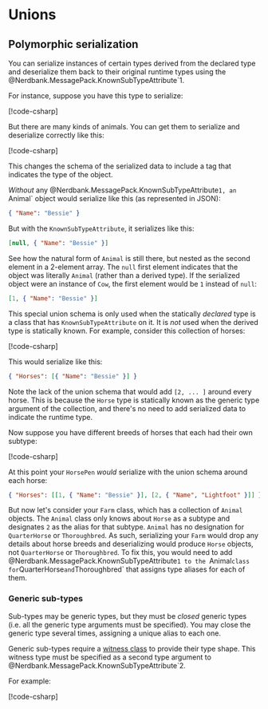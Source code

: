 # Unions

## Polymorphic serialization

You can serialize instances of certain types derived from the declared type and deserialize them back to their original runtime types using the @Nerdbank.MessagePack.KnownSubTypeAttribute`1.

For instance, suppose you have this type to serialize:

[!code-csharp[](../../samples/Unions.cs#Farm)]

But there are many kinds of animals.
You can get them to serialize and deserialize correctly like this:

[!code-csharp[](../../samples/Unions.cs#FarmAnimals)]

This changes the schema of the serialized data to include a tag that indicates the type of the object.

*Without* any @Nerdbank.MessagePack.KnownSubTypeAttribute`1, an `Animal` object would serialize like this (as represented in JSON):

```json
{ "Name": "Bessie" }
```

But with the `KnownSubTypeAttribute`, it serializes like this:
```json
[null, { "Name": "Bessie" }]
```

See how the natural form of `Animal` is still there, but nested as the second element in a 2-element array.
The `null` first element indicates that the object was literally `Animal` (rather than a derived type).
If the serialized object were an instance of `Cow`, the first element would be `1` instead of `null`:

```json
[1, { "Name": "Bessie" }]
```

This special union schema is only used when the statically *declared* type is a class that has `KnownSubTypeAttribute` on it.
It is *not* used when the derived type is statically known. For example, consider this collection of horses:

[!code-csharp[](../../samples/Unions.cs#HorsePen)]

This would serialize like this:

```json
{ "Horses": [{ "Name": "Bessie" }] }
```

Note the lack of the union schema that would add `[2, ... ]` around every horse.
This is because the `Horse` type is statically known as the generic type argument of the collection, and there's no need to add serialized data to indicate the runtime type.

Now suppose you have different breeds of horses that each had their own subtype:

[!code-csharp[](../../samples/Unions.cs#HorseBreeds)]

At this point your `HorsePen` *would* serialize with the union schema around each horse:
```json
{ "Horses": [[1, { "Name": "Bessie" }], [2, { "Name", "Lightfoot" }]] }
```

But now let's consider your `Farm` class, which has a collection of `Animal` objects.
The `Animal` class only knows about `Horse` as a subtype and designates `2` as the alias for that subtype.
`Animal` has no designation for `QuarterHorse` or `Thoroughbred`.
As such, serializing your `Farm` would drop any details about horse breeds and deserializing would produce `Horse` objects, not `QuarterHorse` or `Thoroughbred`.
To fix this, you would need to add @Nerdbank.MessagePack.KnownSubTypeAttribute`1 to the `Animal` class for `QuarterHorse` and `Thoroughbred` that assigns type aliases for each of them.

### Generic sub-types

Sub-types may be generic types, but they must be *closed* generic types (i.e. all the generic type arguments must be specified).
You may close the generic type several times, assigning a unique alias to each one.

Generic sub-types require a [witness class](type-shapes.md#witness-classes) to provide their type shape.
This witness type must be specified as a second type argument to @Nerdbank.MessagePack.KnownSubTypeAttribute`2.

For example:

[!code-csharp[](../../samples/Unions.cs#ClosedGenericSubTypes)]

